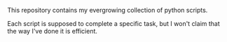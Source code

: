 This repository contains my evergrowing collection of python scripts. 

Each script is supposed to complete a specific task, but I won't claim that the way I've done it is efficient.  
